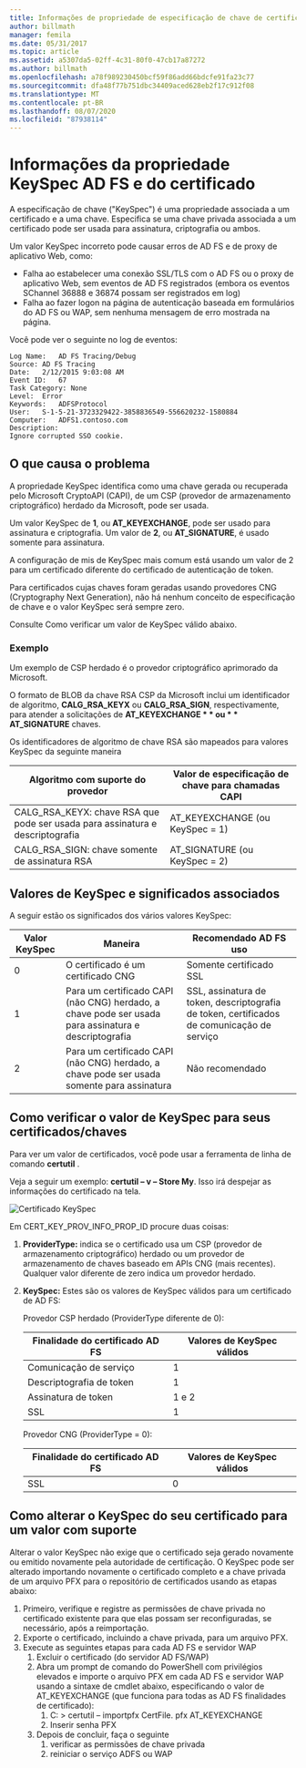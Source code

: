 ```yaml
---
title: Informações de propriedade de especificação de chave de certificado e Serviços de Federação do Active Directory (AD FS)
author: billmath
manager: femila
ms.date: 05/31/2017
ms.topic: article
ms.assetid: a5307da5-02ff-4c31-80f0-47cb17a87272
ms.author: billmath
ms.openlocfilehash: a78f989230450bcf59f86add66bdcfe91fa23c77
ms.sourcegitcommit: dfa48f77b751dbc34409aced628eb2f17c912f08
ms.translationtype: MT
ms.contentlocale: pt-BR
ms.lasthandoff: 08/07/2020
ms.locfileid: "87938114"
---
```

# <a name="ad-fs-and-certificate-keyspec-property-information"></a>Informações da propriedade KeySpec AD FS e do certificado
A especificação de chave ("KeySpec") é uma propriedade associada a um certificado e a uma chave. Especifica se uma chave privada associada a um certificado pode ser usada para assinatura, criptografia ou ambos.

Um valor KeySpec incorreto pode causar erros de AD FS e de proxy de aplicativo Web, como:


- Falha ao estabelecer uma conexão SSL/TLS com o AD FS ou o proxy de aplicativo Web, sem eventos de AD FS registrados (embora os eventos SChannel 36888 e 36874 possam ser registrados em log)
- Falha ao fazer logon na página de autenticação baseada em formulários do AD FS ou WAP, sem nenhuma mensagem de erro mostrada na página.

Você pode ver o seguinte no log de eventos:

```
Log Name:   AD FS Tracing/Debug
Source: AD FS Tracing
Date:   2/12/2015 9:03:08 AM
Event ID:   67
Task Category: None
Level:  Error
Keywords:   ADFSProtocol
User:   S-1-5-21-3723329422-3858836549-556620232-1580884
Computer:   ADFS1.contoso.com
Description:
Ignore corrupted SSO cookie.
```

## <a name="what-causes-the-problem"></a>O que causa o problema
A propriedade KeySpec identifica como uma chave gerada ou recuperada pelo Microsoft CryptoAPI (CAPI), de um CSP (provedor de armazenamento criptográfico) herdado da Microsoft, pode ser usada.

Um valor KeySpec de **1**, ou **AT_KEYEXCHANGE**, pode ser usado para assinatura e criptografia.  Um valor de **2**, ou **AT_SIGNATURE**, é usado somente para assinatura.

A configuração de mis de KeySpec mais comum está usando um valor de 2 para um certificado diferente do certificado de autenticação de token.

Para certificados cujas chaves foram geradas usando provedores CNG (Cryptography Next Generation), não há nenhum conceito de especificação de chave e o valor KeySpec será sempre zero.

Consulte Como verificar um valor de KeySpec válido abaixo.

### <a name="example"></a>Exemplo
Um exemplo de CSP herdado é o provedor criptográfico aprimorado da Microsoft.

O formato de BLOB da chave RSA CSP da Microsoft inclui um identificador de algoritmo, **CALG_RSA_KEYX** ou **CALG_RSA_SIGN**, respectivamente, para atender a solicitações de <strong>AT_KEYEXCHANGE * * ou * * AT_SIGNATURE</strong> chaves.

Os identificadores de algoritmo de chave RSA são mapeados para valores KeySpec da seguinte maneira

| Algoritmo com suporte do provedor| Valor de especificação de chave para chamadas CAPI |
| --- | --- |
|CALG_RSA_KEYX: chave RSA que pode ser usada para assinatura e descriptografia| AT_KEYEXCHANGE (ou KeySpec = 1)|
CALG_RSA_SIGN: chave somente de assinatura RSA |AT_SIGNATURE (ou KeySpec = 2)|

## <a name="keyspec-values-and-associated-meanings"></a>Valores de KeySpec e significados associados
A seguir estão os significados dos vários valores KeySpec:

|Valor KeySpec|Maneira|Recomendado AD FS uso|
| --- | --- | --- |
|0|O certificado é um certificado CNG|Somente certificado SSL|
|1|Para um certificado CAPI (não CNG) herdado, a chave pode ser usada para assinatura e descriptografia|    SSL, assinatura de token, descriptografia de token, certificados de comunicação de serviço|
|2|Para um certificado CAPI (não CNG) herdado, a chave pode ser usada somente para assinatura|Não recomendado|

## <a name="how-to-check-the-keyspec-value-for-your-certificates--keys"></a>Como verificar o valor de KeySpec para seus certificados/chaves
Para ver um valor de certificados, você pode usar a ferramenta de linha de comando **certutil** .

Veja a seguir um exemplo: **certutil – v – Store My**.  Isso irá despejar as informações do certificado na tela.

![Certificado KeySpec](media/AD-FS-and-KeySpec-Property/keyspec1.png)

Em CERT_KEY_PROV_INFO_PROP_ID procure duas coisas:


1. **ProviderType:** indica se o certificado usa um CSP (provedor de armazenamento criptográfico) herdado ou um provedor de armazenamento de chaves baseado em APIs CNG (mais recentes).  Qualquer valor diferente de zero indica um provedor herdado.
2. **KeySpec:** Estes são os valores de KeySpec válidos para um certificado de AD FS:

   Provedor CSP herdado (ProviderType diferente de 0):

   |Finalidade do certificado AD FS|Valores de KeySpec válidos|
   | --- | --- |
   |Comunicação de serviço|1|
   |Descriptografia de token|1|
   |Assinatura de token|1 e 2|
   |SSL|1|

   Provedor CNG (ProviderType = 0):

   |Finalidade do certificado AD FS|Valores de KeySpec válidos|
   | --- | --- |
   |SSL|0|

## <a name="how-to-change-the-keyspec-for-your-certificate-to-a-supported-value"></a>Como alterar o KeySpec do seu certificado para um valor com suporte
Alterar o valor KeySpec não exige que o certificado seja gerado novamente ou emitido novamente pela autoridade de certificação.  O KeySpec pode ser alterado importando novamente o certificado completo e a chave privada de um arquivo PFX para o repositório de certificados usando as etapas abaixo:


1. Primeiro, verifique e registre as permissões de chave privada no certificado existente para que elas possam ser reconfiguradas, se necessário, após a reimportação.
2. Exporte o certificado, incluindo a chave privada, para um arquivo PFX.
3. Execute as seguintes etapas para cada AD FS e servidor WAP
    1. Excluir o certificado (do servidor AD FS/WAP)
    2. Abra um prompt de comando do PowerShell com privilégios elevados e importe o arquivo PFX em cada AD FS e servidor WAP usando a sintaxe de cmdlet abaixo, especificando o valor de AT_KEYEXCHANGE (que funciona para todas as AD FS finalidades de certificado):
        1. C: \> certutil – importpfx CertFile. pfx AT_KEYEXCHANGE
        2. Inserir senha PFX
    3. Depois de concluir, faça o seguinte
        1. verificar as permissões de chave privada
        2. reiniciar o serviço ADFS ou WAP





